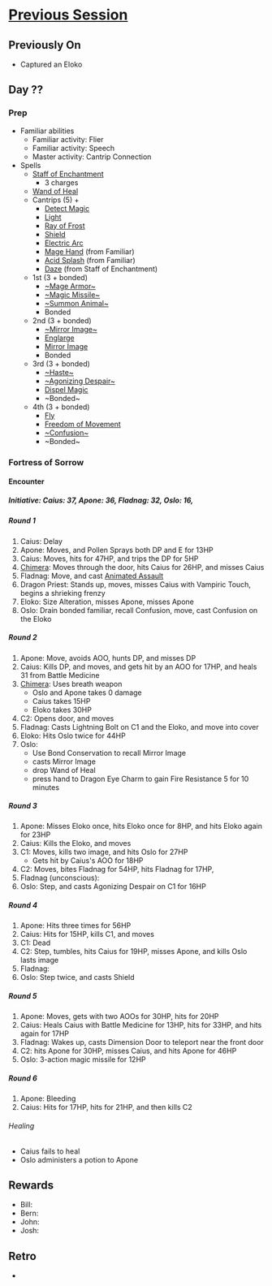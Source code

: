 # [Previous Session](./2021-05-13.md)

## Previously On

- Captured an Eloko
    
## Day ??

### Prep

- Familiar abilities
  - Familiar activity: Flier
  - Familiar activity: Speech
  - Master activity: Cantrip Connection
- Spells
  - [Staff of Enchantment](https://pf2.easytool.es/index.php?id=2788)
    - 3 charges
  - [Wand of Heal](https://pf2.easytool.es/index.php?id=2803)
  - Cantrips (5) + 
    - [Detect Magic](https://pf2.d20pfsrd.com/spell/detect-magic/)
    - [Light](https://pf2.d20pfsrd.com/spell/light/)
    - [Ray of Frost](https://pf2.d20pfsrd.com/spell/ray-of-frost/)
    - [Shield](https://pf2.d20pfsrd.com/spell/shield/)
    - [Electric Arc](https://pf2.d20pfsrd.com/spell/electric-arc/)
    - [Mage Hand](https://pf2.d20pfsrd.com/spell/mage-hand/) (from Familiar)
    - [Acid Splash](https://pf2.d20pfsrd.com/spell/acid-splash/) (from Familiar)
    - [Daze](https://pf2.d20pfsrd.com/spell/daze/) (from Staff of Enchantment)
  - 1st (3 + bonded)
    - [~Mage Armor~](https://pf2.d20pfsrd.com/spell/mage-armor/)
    - [~Magic Missile~](https://pf2.d20pfsrd.com/spell/magic-missile/)
    - [~Summon Animal~](https://2e.aonprd.com/Spells.aspx?ID=316)
    - Bonded
  - 2nd (3 + bonded)
    - [~Mirror Image~](https://pf2.d20pfsrd.com/spell/mirror-image/)
    - [Englarge](https://pf2.d20pfsrd.com/spell/enlarge/)
    - [Mirror Image](https://pf2.d20pfsrd.com/spell/mirror-image/)
    - Bonded
  - 3rd (3 + bonded)
    - [~Haste~](https://pf2.d20pfsrd.com/spell/haste)
    - [~Agonizing Despair~](https://2e.aonprd.com/Spells.aspx?ID=665)
    - [Dispel Magic](https://2e.aonprd.com/Spells.aspx?ID=78)
    - ~Bonded~
  - 4th (3 + bonded)
    - [Fly](https://pf2.d20pfsrd.com/spell/fly/)
    - [Freedom of Movement](https://pf2.d20pfsrd.com/spell/freedom-of-movement/)
    - [~Confusion~](https://pf2.d20pfsrd.com/spell/confusion/)
    - ~Bonded~ 

### Fortress of Sorrow

#### Encounter 

##### Initiative: Caius: 37, Apone: 36, Fladnag: 32, Oslo: 16, 

##### Round 1

1. Caius: Delay
1. Apone: Moves, and Pollen Sprays both DP and E for 13HP
1. Caius: Moves, hits for 47HP, and trips the DP for 5HP
1. [Chimera](https://pf2.d20pfsrd.com/monster/chimera/): Moves through the door, hits Caius for 26HP, and misses Caius
1. Fladnag: Move, and cast [Animated Assault](https://pf2.d20pfsrd.com/spell/animated-assault/)
1. Dragon Priest: Stands up, moves, misses Caius with Vampiric Touch, begins a shrieking frenzy
1. Eloko: Size Alteration, misses Apone, misses Apone
1. Oslo: Drain bonded familiar, recall Confusion, move, cast Confusion on the Eloko

##### Round 2

1. Apone: Move, avoids AOO, hunts DP, and misses DP 
1. Caius: Kills DP, and moves, and gets hit by an AOO for 17HP, and heals 31 from Battle Medicine
1. [Chimera](https://pf2.d20pfsrd.com/monster/chimera/): Uses breath weapon
   - Oslo and Apone takes 0 damage
   - Caius takes 15HP
   - Eloko takes 30HP
1. C2: Opens door, and moves
1. Fladnag: Casts Lightning Bolt on C1 and the Eloko, and move into cover
1. Eloko: Hits Oslo twice for 44HP
1. Oslo: 
   - Use Bond Conservation to recall Mirror Image
   - casts Mirror Image
   - drop Wand of Heal
   - press hand to Dragon Eye Charm to gain Fire Resistance 5 for 10 minutes

##### Round 3

1. Apone: Misses Eloko once, hits Eloko once for 8HP, and hits Eloko again for 23HP
1. Caius: Kills the Eloko, and moves
1. C1: Moves, kills two image, and hits Oslo for 27HP
   - Gets hit by Caius's AOO for 18HP
1. C2: Moves, bites Fladnag for 54HP, hits Fladnag for 17HP, 
1. Fladnag (unconscious): 
1. Oslo: Step, and casts Agonizing Despair on C1 for 16HP

##### Round 4

1. Apone: Hits three times for 56HP
1. Caius: Hits for 15HP, kills C1, and moves
1. C1: Dead
1. C2: Step, tumbles, hits Caius for 19HP, misses Apone, and kills Oslo lasts image
1. Fladnag: 
1. Oslo: Step twice, and casts Shield

##### Round 5

1. Apone: Moves, gets with two AOOs for 30HP, hits for 20HP
1. Caius: Heals Caius with Battle Medicine for 13HP, hits for 33HP, and hits again for 17HP
1. Fladnag: Wakes up, casts Dimension Door to teleport near the front door
1. C2: hits Apone for 30HP, misses Caius, and hits Apone for 46HP
1. Oslo: 3-action magic missile for 12HP

##### Round 6

1. Apone: Bleeding
1. Caius: Hits for 17HP, hits for 21HP, and then kills C2

###### Healing

- Caius fails to heal
- Oslo administers a potion to Apone

## Rewards

- Bill: 
- Bern: 
- John: 
- Josh: 
  
## Retro

- 
